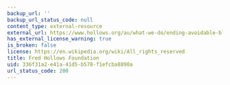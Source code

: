 ```yaml
---
backup_url: ''
backup_url_status_code: null
content_type: external-resource
external_url: https://www.hollows.org/au/what-we-do/ending-avoidable-blindness
has_external_license_warning: true
is_broken: false
license: https://en.wikipedia.org/wiki/All_rights_reserved
title: Fred Hollows Foundation
uid: 336f31a2-e41a-41d5-b578-f1efcba8890a
url_status_code: 200
---
```

